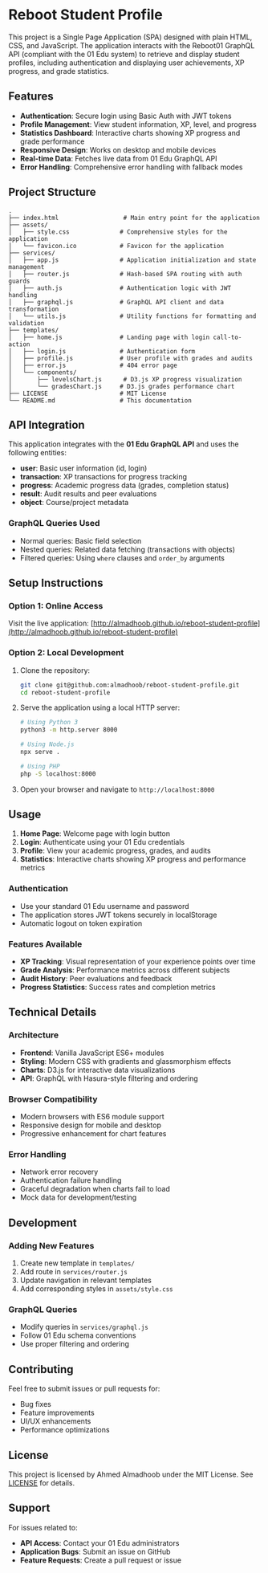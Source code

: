 # Reboot Student Profile

This project is a Single Page Application (SPA) designed with plain HTML, CSS, and JavaScript. The application interacts with the Reboot01 GraphQL API (compliant with the 01 Edu system) to retrieve and display student profiles, including authentication and displaying user achievements, XP progress, and grade statistics.

## Features

- **Authentication**: Secure login using Basic Auth with JWT tokens
- **Profile Management**: View student information, XP, level, and progress
- **Statistics Dashboard**: Interactive charts showing XP progress and grade performance
- **Responsive Design**: Works on desktop and mobile devices
- **Real-time Data**: Fetches live data from 01 Edu GraphQL API
- **Error Handling**: Comprehensive error handling with fallback modes

## Project Structure

```
.
├── index.html                  # Main entry point for the application
├── assets/
│   ├── style.css              # Comprehensive styles for the application
│   └── favicon.ico            # Favicon for the application
├── services/
│   ├── app.js                 # Application initialization and state management
│   ├── router.js              # Hash-based SPA routing with auth guards
│   ├── auth.js                # Authentication logic with JWT handling
│   ├── graphql.js             # GraphQL API client and data transformation
│   └── utils.js               # Utility functions for formatting and validation
├── templates/
│   ├── home.js                # Landing page with login call-to-action
│   ├── login.js               # Authentication form
│   ├── profile.js             # User profile with grades and audits
│   ├── error.js               # 404 error page
│   └── components/
│       ├── levelsChart.js      # D3.js XP progress visualization
│       └── gradesChart.js     # D3.js grades performance chart
├── LICENSE                    # MIT License
└── README.md                  # This documentation
```

## API Integration

This application integrates with the **01 Edu GraphQL API** and uses the following entities:

- **user**: Basic user information (id, login)
- **transaction**: XP transactions for progress tracking
- **progress**: Academic progress data (grades, completion status)
- **result**: Audit results and peer evaluations
- **object**: Course/project metadata

### GraphQL Queries Used

- Normal queries: Basic field selection
- Nested queries: Related data fetching (transactions with objects)
- Filtered queries: Using `where` clauses and `order_by` arguments

## Setup Instructions

### Option 1: Online Access
Visit the live application: [http://almadhoob.github.io/reboot-student-profile](http://almadhoob.github.io/reboot-student-profile)

### Option 2: Local Development

1. Clone the repository:
   ```bash
   git clone git@github.com:almadhoob/reboot-student-profile.git
   cd reboot-student-profile
   ```

2. Serve the application using a local HTTP server:
   ```bash
   # Using Python 3
   python3 -m http.server 8000
   
   # Using Node.js
   npx serve .
   
   # Using PHP
   php -S localhost:8000
   ```

3. Open your browser and navigate to `http://localhost:8000`

## Usage

1. **Home Page**: Welcome page with login button
2. **Login**: Authenticate using your 01 Edu credentials
3. **Profile**: View your academic progress, grades, and audits
4. **Statistics**: Interactive charts showing XP progress and performance metrics

### Authentication

- Use your standard 01 Edu username and password
- The application stores JWT tokens securely in localStorage
- Automatic logout on token expiration

### Features Available

- **XP Tracking**: Visual representation of your experience points over time
- **Grade Analysis**: Performance metrics across different subjects
- **Audit History**: Peer evaluations and feedback
- **Progress Statistics**: Success rates and completion metrics

## Technical Details

### Architecture
- **Frontend**: Vanilla JavaScript ES6+ modules
- **Styling**: Modern CSS with gradients and glassmorphism effects
- **Charts**: D3.js for interactive data visualizations
- **API**: GraphQL with Hasura-style filtering and ordering

### Browser Compatibility
- Modern browsers with ES6 module support
- Responsive design for mobile and desktop
- Progressive enhancement for chart features

### Error Handling
- Network error recovery
- Authentication failure handling
- Graceful degradation when charts fail to load
- Mock data for development/testing

## Development

### Adding New Features
1. Create new template in `templates/`
2. Add route in `services/router.js`
3. Update navigation in relevant templates
4. Add corresponding styles in `assets/style.css`

### GraphQL Queries
- Modify queries in `services/graphql.js`
- Follow 01 Edu schema conventions
- Use proper filtering and ordering

## Contributing

Feel free to submit issues or pull requests for:
- Bug fixes
- Feature improvements
- UI/UX enhancements
- Performance optimizations

## License

This project is licensed by Ahmed Almadhoob under the MIT License. See [LICENSE](LICENSE) for details.

## Support

For issues related to:
- **API Access**: Contact your 01 Edu administrators
- **Application Bugs**: Submit an issue on GitHub
- **Feature Requests**: Create a pull request or issue
